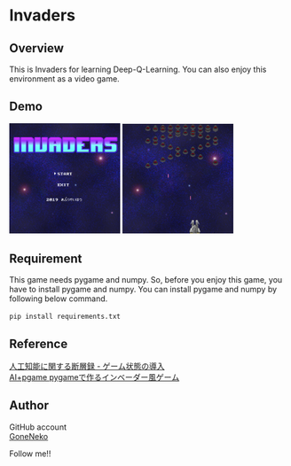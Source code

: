 # Invaders

## Overview
This is Invaders for learning Deep-Q-Learning.
You can also enjoy this environment as a video game.

## Demo
<img src = "sample_images/image1.png" width = 200px >
<img src = "sample_images/image2.png" width = 200px >

## Requirement
This game needs pygame and numpy.
So, before you enjoy this game, you have to install pygame and numpy.
You can install pygame and numpy by following below command.

`pip install requirements.txt`

## Reference
[人工知能に関する断層録 - ゲーム状態の導入](http://aidiary.hatenablog.com/entry/20080727/1281188860)  
[AI+pgame pygameで作るインベーダー風ゲーム](https://blog.formzu.com/pygame-invader-1)

## Author
GitHub account  
[GoneNeko](https://github.com/GoneNeko)

Follow me!!